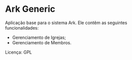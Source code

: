 Ark Generic
==================

Aplicação base para o sistema Ark. Ele contêm as seguintes funcionalidades:

 - Gerenciamento de Igrejas;
 - Gerenciamento de Membros.

Licença: GPL